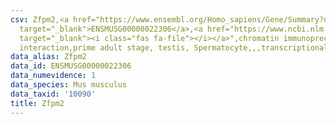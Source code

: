 ```yaml
---
csv: Zfpm2,<a href="https://www.ensembl.org/Homo_sapiens/Gene/Summary?db=core;g=ENSMUSG00000022306"
  target="_blank">ENSMUSG00000022306</a>,<a href="https://www.ncbi.nlm.nih.gov/pubmed/25450459"
  target="_blank"><i class="fas fa-file"></i></a>",chromatin immunoprecipitation assay,direct
  interaction,prime adult stage, testis, Spermatocyte,,,transcriptional regulation,
data_alias: Zfpm2
data_id: ENSMUSG00000022306
data_numevidence: 1
data_species: Mus musculus
data_taxid: '10090'
title: Zfpm2
---
```

